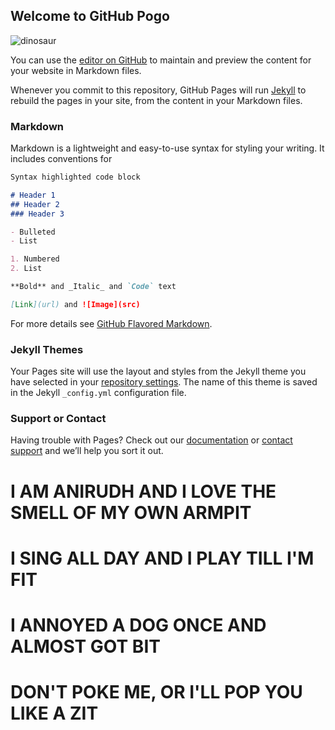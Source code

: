 ## Welcome to GitHub Pogo
![dinosaur](https://cdn.mos.cms.futurecdn.net/8Gcd5dym2qKWYiSqFxAfq7-650-80.jpg)

You can use the [editor on GitHub](https://github.com/veeanirudh03/veeanirudh.github.io/edit/master/README.md) to maintain and preview the content for your website in Markdown files.

Whenever you commit to this repository, GitHub Pages will run [Jekyll](https://jekyllrb.com/) to rebuild the pages in your site, from the content in your Markdown files.

### Markdown

Markdown is a lightweight and easy-to-use syntax for styling your writing. It includes conventions for

```markdown
Syntax highlighted code block

# Header 1
## Header 2
### Header 3

- Bulleted
- List

1. Numbered
2. List

**Bold** and _Italic_ and `Code` text

[Link](url) and ![Image](src)
```

For more details see [GitHub Flavored Markdown](https://guides.github.com/features/mastering-markdown/).

### Jekyll Themes

Your Pages site will use the layout and styles from the Jekyll theme you have selected in your [repository settings](https://github.com/veeanirudh03/veeanirudh.github.io/settings). The name of this theme is saved in the Jekyll `_config.yml` configuration file.

### Support or Contact

Having trouble with Pages? Check out our [documentation](https://help.github.com/categories/github-pages-basics/) or [contact support](https://github.com/contact) and we’ll help you sort it out.

# I AM ANIRUDH AND I LOVE THE SMELL OF MY OWN ARMPIT
# I SING ALL DAY AND I PLAY TILL I'M FIT
# I ANNOYED A DOG ONCE AND ALMOST GOT BIT
# DON'T POKE ME, OR I'LL POP YOU LIKE A ZIT
